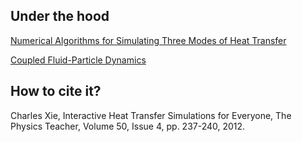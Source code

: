 ## Under the hood

[Numerical Algorithms for Simulating Three Modes of Heat Transfer](https://medium.com/@charlesxie/numerical-algorithms-for-simulating-three-modes-of-heat-transfer-e65fca9baf50)

[Coupled Fluid-Particle Dynamics](https://medium.com/@charlesxie/coupled-fluid-particle-dynamics-a56647e68d75)


## How to cite it?

Charles Xie, Interactive Heat Transfer Simulations for Everyone, The Physics Teacher, Volume 50, Issue 4, pp. 237-240, 2012.


